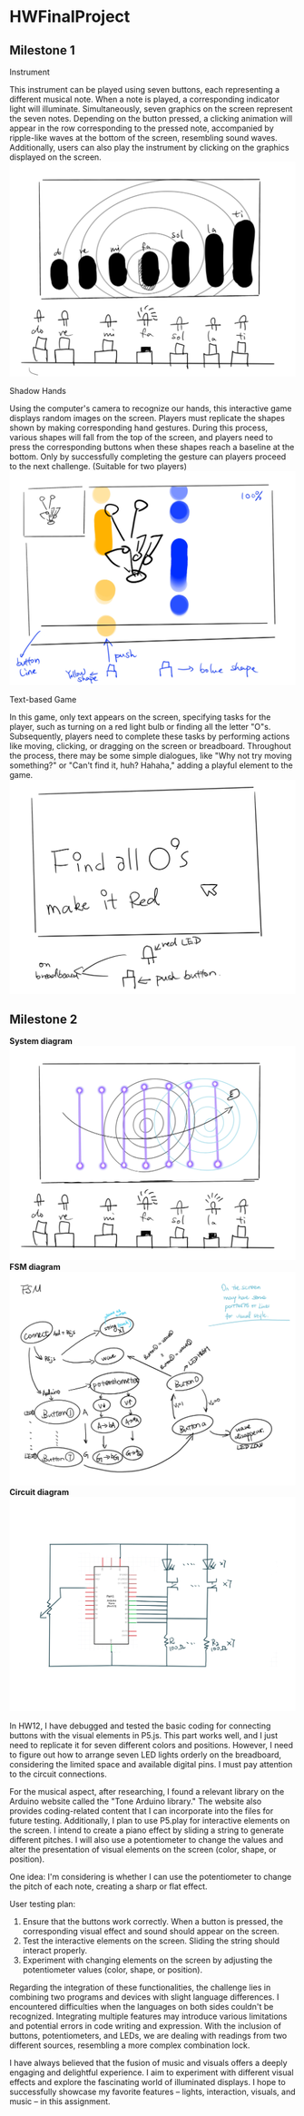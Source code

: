 # HWFinalProject
## Milestone 1
Instrument

This instrument can be played using seven buttons, each representing a different musical note. When a note is played, a corresponding indicator light will illuminate. Simultaneously, seven graphics on the screen represent the seven notes. Depending on the button pressed, a clicking animation will appear in the row corresponding to the pressed note, accompanied by ripple-like waves at the bottom of the screen, resembling sound waves. Additionally, users can also play the instrument by clicking on the graphics displayed on the screen.
![image description](./3.jpg)


Shadow Hands

Using the computer's camera to recognize our hands, this interactive game displays random images on the screen. Players must replicate the shapes shown by making corresponding hand gestures. During this process, various shapes will fall from the top of the screen, and players need to press the corresponding buttons when these shapes reach a baseline at the bottom. Only by successfully completing the gesture can players proceed to the next challenge. (Suitable for two players)
![image description](./2.jpg)


Text-based Game

In this game, only text appears on the screen, specifying tasks for the player, such as turning on a red light bulb or finding all the letter "O"s. Subsequently, players need to complete these tasks by performing actions like moving, clicking, or dragging on the screen or breadboard. Throughout the process, there may be some simple dialogues, like "Why not try moving something?" or "Can't find it, huh? Hahaha," adding a playful element to the game.
![image description](./1.jpg)






## Milestone 2
**System diagram**
![image description](./c.jpg)
**FSM diagram**
![image description](./a.jpg)
**Circuit diagram**
![image description](./b.jpg)

In HW12, I have debugged and tested the basic coding for connecting buttons with the visual elements in P5.js. This part works well, and I just need to replicate it for seven different colors and positions. However, I need to figure out how to arrange seven LED lights orderly on the breadboard, considering the limited space and available digital pins. I must pay attention to the circuit connections.

For the musical aspect, after researching, I found a relevant library on the Arduino website called the "Tone Arduino library." The website also provides coding-related content that I can incorporate into the files for future testing. Additionally, I plan to use P5.play for interactive elements on the screen. I intend to create a piano effect by sliding a string to generate different pitches. I will also use a potentiometer to change the values and alter the presentation of visual elements on the screen (color, shape, or position).

One idea: I'm considering is whether I can use the potentiometer to change the pitch of each note, creating a sharp or flat effect.

User testing plan:
1. Ensure that the buttons work correctly. When a button is pressed, the corresponding visual effect and sound should appear on the screen.
2. Test the interactive elements on the screen. Sliding the string should interact properly.
3. Experiment with changing elements on the screen by adjusting the potentiometer values (color, shape, or position).

Regarding the integration of these functionalities, the challenge lies in combining two programs and devices with slight language differences. I encountered difficulties when the languages on both sides couldn't be recognized. Integrating multiple features may introduce various limitations and potential errors in code writing and expression. With the inclusion of buttons, potentiometers, and LEDs, we are dealing with readings from two different sources, resembling a more complex combination lock.

I have always believed that the fusion of music and visuals offers a deeply engaging and delightful experience. I aim to experiment with different visual effects and explore the fascinating world of illuminated displays. I hope to successfully showcase my favorite features – lights, interaction, visuals, and music – in this assignment.